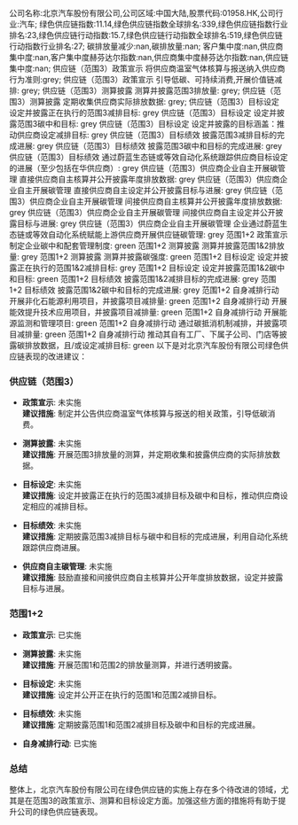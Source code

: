 公司名称:北京汽车股份有限公司,公司区域:中国大陆,股票代码:01958.HK,公司行业:汽车;        绿色供应链指数:11.14,绿色供应链指数全球排名:339,绿色供应链指数行业排名:23,绿色供应链行动指数:15.7,绿色供应链行动指数全球排名:519,绿色供应链行动指数行业排名:27;        碳排放量减少:nan,碳排放量:nan;        客户集中度:nan,供应商集中度:nan,客户集中度赫芬达尔指数:nan,供应商集中度赫芬达尔指数:nan,供应链集中度:nan;        供应链（范围3）政策宣示 将供应商温室气体核算与报送纳入供应商行为准则:grey;        供应链（范围3）政策宣示 引导低碳、可持续消费,开展价值链减排: grey;        供应链（范围3）测算披露 测算并披露范围3排放量: grey;        供应链（范围3）测算披露 定期收集供应商实际排放数据: grey;        供应链（范围3）目标设定 设定并披露正在执行的范围3减排目标: grey        供应链（范围3）目标设定 设定并披露范围3碳中和目标: grey        供应链（范围3）目标设定 设定并披露的目标涵盖：推动供应商设定减排目标: grey        供应链（范围3）目标绩效 披露范围3减排目标的完成进展: grey        供应链（范围3）目标绩效 披露范围3碳中和目标的完成进展: grey        供应链（范围3）目标绩效 通过蔚蓝生态链或等效自动化系统跟踪供应商目标设定的进展（至少包括在华供应商）: grey        供应链（范围3）供应商企业自主开展碳管理 直接供应商自主核算并公开披露年度排放数据: grey        供应链（范围3）供应商企业自主开展碳管理 直接供应商自主设定并公开披露目标与进展: grey        供应链（范围3）供应商企业自主开展碳管理 间接供应商自主核算并公开披露年度排放数据: grey        供应链（范围3）供应商企业自主开展碳管理 间接供应商自主设定并公开披露目标与进展: grey        供应链（范围3）供应商企业自主开展碳管理 企业通过蔚蓝生态链或等效自动化系统赋能上游供应商开展供应链碳管理: grey        范围1+2 政策宣示 制定企业碳中和配套管理制度: green        范围1+2 测算披露 测算并披露范围1&2排放量: grey        范围1+2 测算披露 测算并披露碳强度: green        范围1+2 目标设定 设定并披露正在执行的范围1&2减排目标: grey        范围1+2 目标设定 设定并披露范围1&2碳中和目标: green        范围1+2 目标绩效 披露范围1&2减排目标的完成进展: grey        范围1+2 目标绩效 披露范围1&2碳中和目标的完成进展: grey        范围1+2 自身减排行动 开展非化石能源利用项目，并披露项目减排量: green        范围1+2 自身减排行动 开展能效提升技术应用项目，并披露项目减排量: green        范围1+2 自身减排行动 开展能源监测和管理项目: green        范围1+2 自身减排行动 通过碳抵消机制减排，并披露项目减排量: green        范围1+2 自身减排行动 推动其自有工厂、下属子公司、门店等披露碳排放数据，且/或设定减排目标: green
以下是对北京汽车股份有限公司绿色供应链表现的改进建议：

### 供应链（范围3）
- **政策宣示**: 未实施  
  **建议措施**: 制定并公告供应商温室气体核算与报送的相关政策，引导低碳消费。

- **测算披露**: 未实施  
  **建议措施**: 开展范围3排放量的测算，并定期收集和披露供应商的实际排放数据。

- **目标设定**: 未实施  
  **建议措施**: 设定并披露正在执行的范围3减排目标及碳中和目标，推动供应商设定相应的减排目标。

- **目标绩效**: 未实施  
  **建议措施**: 定期披露范围3减排目标与碳中和目标的完成进展，利用自动化系统跟踪供应商进展。

- **供应商自主碳管理**: 未实施  
  **建议措施**: 鼓励直接和间接供应商自主核算并公开年度排放数据，设定并披露目标与进展。

### 范围1+2
- **政策宣示**: 已实施

- **测算披露**: 未实施  
  **建议措施**: 开展范围1和范围2的排放量测算，并进行透明披露。

- **目标设定**: 未实施  
  **建议措施**: 设定并公开正在执行的范围1和范围2减排目标。

- **目标绩效**: 未实施  
  **建议措施**: 定期披露范围1和范围2减排目标及碳中和目标的完成进展。

- **自身减排行动**: 已实施

### 总结
整体上，北京汽车股份有限公司在绿色供应链的实施上存在多个待改进的领域，尤其是在范围3的政策宣示、测算和目标设定方面。加强这些方面的措施将有助于提升公司的绿色供应链表现。